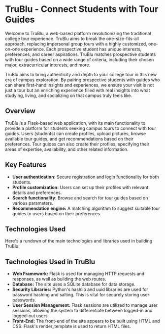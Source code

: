 # TruBlu - Connect Students with Tour Guides 

Welcome to TruBlu, a web-based platform revolutionizing the traditional college tour experience. TruBlu aims to break the one-size-fits-all approach, replacing impersonal group tours with a highly customized, one-on-one experience. Each prospective student has unique interests, preferences, and career aspirations. TruBlu matches prospective students with tour guides based on a wide range of criteria, including their chosen major, extracurricular interests, and more.

TruBlu aims to bring authenticity and depth to your college tour in this new era of campus exploration. By pairing prospective students with guides who can share first-hand insights and experiences, we ensure your visit is not just a tour but an enriching experience filled with real insights into what studying, living, and socializing on that campus truly feels like. 

## Overview

TruBlu is a Flask-based web application, with its main functionality to provide a platform for students seeking campus tours to connect with tour guides. Users (students) can create profiles, upload pictures, browse available tour guides, and get recommendations based on their preferences. Tour guides can also create their profiles, specifying their areas of expertise, availability, and other related information.

## Key Features

- **User authentication:** Secure registration and login functionality for both students.
- **Profile customization:** Users can set up their profiles with relevant details and preferences.
- **Search functionality:** Browse and search for tour guides based on various parameters.
- **Recommendation engine:** A matching algorithm to suggest suitable tour guides to users based on their preferences.

## Technologies Used

Here's a rundown of the main technologies and libraries used in building TruBlu:

## Technologies Used in TruBlu

- **Web Framework:** Flask is used for managing HTTP requests and responses, as well as building the web routes.
- **Database:** The site uses a SQLite database for data storage.
- **Security Libraries:** Python's hashlib and uuid libraries are used for password hashing and salting. This is vital for securely storing user passwords.
- **User Session Management:** Flask sessions are utilized to manage user sessions, allowing the system to differentiate between logged-in and logged-out users.
- **Front-End:** The front-end of the site appears to be built using HTML and CSS. Flask's render_template is used to return HTML files.
